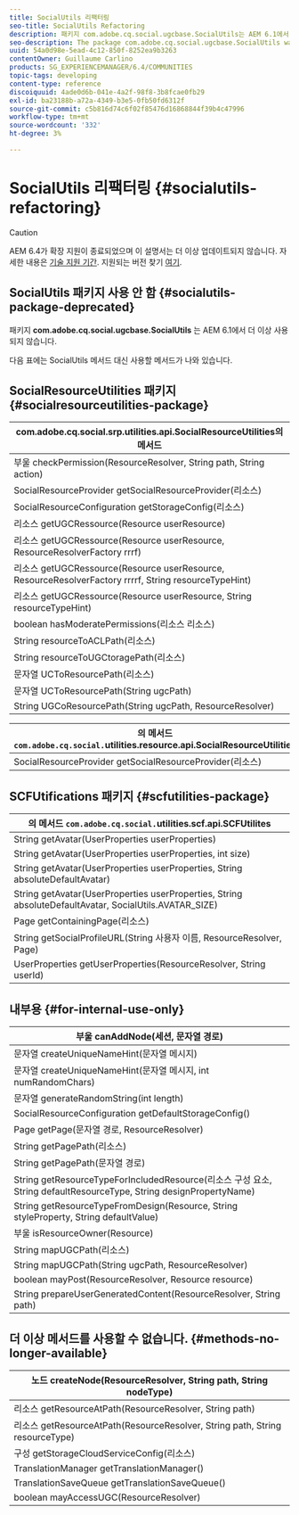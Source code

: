 ```yaml
---
title: SocialUtils 리팩터링
seo-title: SocialUtils Refactoring
description: 패키지 com.adobe.cq.social.ugcbase.SocialUtils는 AEM 6.1에서 더 이상 사용되지 않습니다
seo-description: The package com.adobe.cq.social.ugcbase.SocialUtils was deprecated in AEM 6.1
uuid: 54a0d98e-5ead-4c12-850f-8252ea9b3263
contentOwner: Guillaume Carlino
products: SG_EXPERIENCEMANAGER/6.4/COMMUNITIES
topic-tags: developing
content-type: reference
discoiquuid: 4ade0d6b-041e-4a2f-98f8-3b8fcae0fb29
exl-id: ba23188b-a72a-4349-b3e5-0fb50fd6312f
source-git-commit: c5b816d74c6f02f85476d16868844f39b4c47996
workflow-type: tm+mt
source-wordcount: '332'
ht-degree: 3%

---
```


# SocialUtils 리팩터링 {#socialutils-refactoring}

>[!CAUTION]
>
>AEM 6.4가 확장 지원이 종료되었으며 이 설명서는 더 이상 업데이트되지 않습니다. 자세한 내용은 [기술 지원 기간](https://helpx.adobe.com/kr/support/programs/eol-matrix.html). 지원되는 버전 찾기 [여기](https://experienceleague.adobe.com/docs/).

## SocialUtils 패키지 사용 안 함 {#socialutils-package-deprecated}

패키지 **com.adobe.cq.social.ugcbase.SocialUtils** 는 AEM 6.1에서 더 이상 사용되지 않습니다.

다음 표에는 SocialUtils 메서드 대신 사용할 메서드가 나와 있습니다.

## SocialResourceUtilities 패키지  {#socialresourceutilities-package}

| com.adobe.cq.social.srp.utilities.api.SocialResourceUtilities의 메서드 |
|---|
| 부울 checkPermission(ResourceResolver, String path, String action) |  |
| SocialResourceProvider getSocialResourceProvider(리소스) |  |
| SocialResourceConfiguration getStorageConfig(리소스) |  |
| 리소스 getUGCRessource(Resource userResource) |  |
| 리소스 getUGCRessource(Resource userResource, ResourceResolverFactory rrrf) | 새 항목 |
| 리소스 getUGCRessource(Resource userResource, ResourceResolverFactory rrrrf, String resourceTypeHint) | 새 항목 |
| 리소스 getUGCRessource(Resource userResource, String resourceTypeHint) |  |
| boolean hasModeratePermissions(리소스 리소스) |  |
| String resourceToACLPath(리소스) |  |
| String resourceToUGCtoragePath(리소스) | string resourceToUGCPath(리소스) 대체 |
| 문자열 UCToResourcePath(리소스) |  |
| 문자열 UCToResourcePath(String ugcPath) | 메서드 서명이 변경되었습니다. |
| String UGCoResourcePath(String ugcPath, ResourceResolver) | 새 항목 |

| 의 메서드 `com.adobe.cq.social.`utilities.resource.api.SocialResourceUtilities |
|---|
| SocialResourceProvider getSocialResourceProvider(리소스) | 는 SocialResourceProvider getConfiguredProvider(리소스) 대체 |

## SCFUtifications 패키지 {#scfutilities-package}

| 의 메서드 `com.adobe.cq.social.`utilities.scf.api.SCFUtilites |
|---|
| String getAvatar(UserProperties userProperties) |
| String getAvatar(UserProperties userProperties, int size) |
| String getAvatar(UserProperties userProperties, String absoluteDefaultAvatar) |
| String getAvatar(UserProperties userProperties, String absoluteDefaultAvatar, SocialUtils.AVATAR_SIZE) |
| Page getContainingPage(리소스) |
| String getSocialProfileURL(String 사용자 이름, ResourceResolver, Page) |
| UserProperties getUserProperties(ResourceResolver, String userId) |

## 내부용 {#for-internal-use-only}

| 부울 canAddNode(세션, 문자열 경로) |
|---|
| 문자열 createUniqueNameHint(문자열 메시지) |
| 문자열 createUniqueNameHint(문자열 메시지, int numRandomChars) |
| 문자열 generateRandomString(int length) |
| SocialResourceConfiguration getDefaultStorageConfig() |
| Page getPage(문자열 경로, ResourceResolver) |
| String getPagePath(리소스) |
| String getPagePath(문자열 경로) |
| String getResourceTypeForIncludedResource(리소스 구성 요소, String defaultResourceType, String designPropertyName) |
| String getResourceTypeFromDesign(Resource, String styleProperty, String defaultValue) |
| 부울 isResourceOwner(Resource) |
| String mapUGCPath(리소스) |
| String mapUGCPath(String ugcPath, ResourceResolver) |
| boolean mayPost(ResourceResolver, Resource resource) |
| String prepareUserGeneratedContent(ResourceResolver, String path) |

## 더 이상 메서드를 사용할 수 없습니다. {#methods-no-longer-available}

| 노드 createNode(ResourceResolver, String path, String nodeType) |
|---|
| 리소스 getResourceAtPath(ResourceResolver, String path) |
| 리소스 getResourceAtPath(ResourceResolver, String path, String resourceType) |
| 구성 getStorageCloudServiceConfig(리소스) |
| TranslationManager getTranslationManager() |
| TranslationSaveQueue getTranslationSaveQueue() |
| boolean mayAccessUGC(ResourceResolver) |
